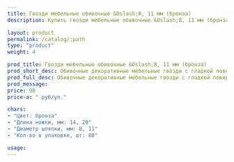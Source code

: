 ```yaml
---
title: Гвозди мебельные обивочные &Oslash;8, 11 мм (бронза)
description: Купить гвозди мебельные обивочные &Oslash;8, 11 мм (бронза) в розницу с доставкой по Москве.

layout: product
permalink: /catalog/:path
type: "product"
weight: 4

prod_title: Гвозди мебельные обивочные &Oslash;8, 11 мм (бронза)
prod_short_desc: Обивочные декоративные мебельные гвозди с гладкой поверхностью. Цвет - бронза.
prod_full_desc: Обивочные декоративные мебельные гвозди с гладкой поверхностью. Цвет - бронза.
prod_message:
price: 90
price-a: " руб/уп."

chars:
- "Цвет: бронза"
- "Длина ножки, мм: 14, 20"
- "Диаметр шляпки, мм: 8, 11"
- "Кол-во в упаковке, шт: 80"

usage:
---
```


